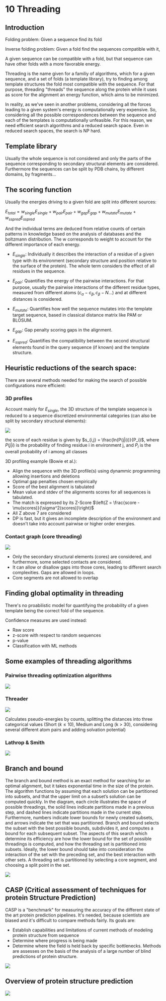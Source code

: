 # 10 Threading

## Introduction

Folding problem: Given a sequence find its fold

Inverse folding problem: Given a fold find the sequences compatible with it,

A given sequence can be compatible with a fold, but that sequence can have other folds with a more favorable energy.

Threading is the name given for a familiy of algorithms, which for a given sequence, and a set of folds (a template library), try to finding among template structures the fold most compatible with the sequence. For that purpose, threading "threads" the sequence along the protein while it uses as score for the alignment an energy function, which aims to be minimized.

In reality, as we've seen in another problems, considering all the forces leading to a given system's energy is computationally very expensive. So, considering all the possible correspondences between the sequence and each of the templates is computationally unfeasible. For this reason, we need efficient search algorithms and a reduced search space. Even in reduced search spaces, the search is NP hard.

## Template library

Usually the whole sequence is not considered and only the parts of the sequence corresponding to secondary structural elements are considered. Furthermore the sequences can be split by PDB chains, by different domains, by fragments...

## The scoring function

Usually the energies driving to a given fold are split into different sources:

$E_{total} = w_{single}E_{single} + w_{pair}E_{pair} + w_{gap}E_{gap} + w_{mutate}E_{mutate} + w_{sspred}E_{sspred}$

And the individual terms are deduced from relative counts of certain patterns in knowledge based on the analysis of databases and the boltzmann distribution. The w corresponds to weight to account for the different importance of each energy.

- $E_{single}$: Individually it describes the interaction of a residue of a given type with its environment (secondary structure and position relative to the surface of the protein). The whole term considers the effect of all residues in the sequence.

- $E_{pair}$: Quantifies the energy of the pairwise interactions. For that purpose, usually the pairwise interactions of the different residue types, measured from different atoms ($c_\alpha - c_\beta, c_\beta - N...$) and at different distances is considered.

- $E_{mutate}$: Quantifies how well the sequence mutates into the template target sequence, based in classical distance matrix like PAM or BLOSUM.

- $E_{gap}$: Gap penalty scoring gaps in the alignment.

- $E_{sspred}$: Quantifies the compatibility between the second structural elements found in the query sequence (if known) and the template structure.

## Heuristic reductions of the search space:

There are several methods needed for making the search of possible configurations more efficient:

### 3D profiles
Account mainly for $E_{single}$, the 3D structure of the template sequence is reduced to a sequence discretized environmental categories (can also be split by secondary structural elements):

![](./images/env-cat.png)

the score of each residue is given by $s_{i,j} = \frac{ln(P(j|i))}{P_i}$, where $P(j|i)$ is the probability of finding residue i in environment j, and $P_i$ is the overall probability of i among all classes

3D profiling example (Bowie et al.):
- Align the sequence with the 3D profile(s) using dynammic programming allowing insertions and deletions
- Optimal gap penalties chosen empirically
- Score of the best alignment is tabulated
- Mean value and stdev of the alignments scores for all sequences is tabulated.
- The match is expressed by its Z-Score $\left(Z = \frac{score - \mu(scores)}{\sigma^2(scores)}\right)$
- All Z above 7 are considered
- DP is fast, but it gives an incomplete description of the environment and doesn't take into account pairwise or higher order energies.

### Contact graph (core threading)

![](./images/cont-graph.png)

- Only the secondary structural elements (cores) are considered, and furthermore, some selected contacts are considered.
- It can allow or disallow gaps into those cores, leading to different search complexities. Gaps are allowed in loops.
- Core segments are not allowed to overlap

## Finding global optimality in threading

There's no proabilistic model for quantifying the probability of a given template being the correct fold of the sequence.

Confidence measures are used instead:
- Raw score
- z-score  with respect to random sequences
- p-value
- Classification with ML methods


## Some examples of threading algorithms

### Pairwise threading optimization algorithms

![](./images/threading-algos.png)

### Threader

![](./images/threader-algo.png)

Calculates pseudo-energies by counts, splitting the distances into three categorical values (Short ($k \le 10$), Medium and Long (k > 30), considering several different atom pairs and adding solvation potential)
### Lathrop & Smith
![](./images/lathrop.png)

## Branch and bound

The branch and bound method is an exact method for searching for an optimal alignment, but it takes exponential time in the size of the protein. The algorithm functions by assuming that each solution can be partitioned into subsets, and that the upper limit on a subset’s solution can be computed quickly. In the diagram, each circle illustrates the space of possible threadings, the solid lines indicate partitions made in a previous step, and dashed lines indicate partitions made in the current step. Furthermore, numbers indicate lower bounds for newly created subsets, and arrows indicate the set that was partitioned. Branch and bound selects the subset with the best possible bounds, subdivides it, and computes a bound for each subsequent subset. The aspects of this search which determine its efficiency are how the lower bound for the set of possible threadings is computed, and how the threading set is partitioned into subsets. Ideally, the lower bound should take into consideration the interaction of the set with the preceding set, and the best interaction with other sets. A threading set is partitioned by selecting a core segment, and choosing a split point in the set.

![](./images/branch-bound.png)

## CASP (Critical assessment of techniques for protein Structure Prediction)

CASP is a "benchmark" for measuring the accuracy of the different state of the art protein prediction pipelines. It's needed, because scientists are biased and it's difficult to compare methods fairly.
Its goals are:
- Establish capabilities and limitations of current methods of modeling protein structure from sequence
- Determine where progress is being made
- Determine where the field is held back by specific bottlenecks.
Methods are assesses on the basis of the analysis of a large number of blind predictions of protein structure.

![](./images/casp.png)

## Overview of protein structure prediction

![](./images/overview-prot-pred.png)
